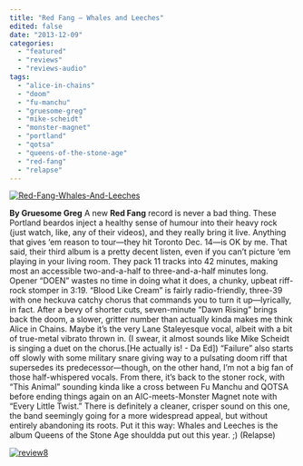 ```yaml
---
title: "Red Fang – Whales and Leeches"
edited: false
date: "2013-12-09"
categories:
  - "featured"
  - "reviews"
  - "reviews-audio"
tags:
  - "alice-in-chains"
  - "doom"
  - "fu-manchu"
  - "gruesome-greg"
  - "mike-scheidt"
  - "monster-magnet"
  - "portland"
  - "qotsa"
  - "queens-of-the-stone-age"
  - "red-fang"
  - "relapse"
---
```


[![Red-Fang-Whales-And-Leeches](http://www.hellbound.ca/wp-content/uploads/2013/12/Red-Fang-Whales-And-Leeches.jpg)](http://www.hellbound.ca/wp-content/uploads/2013/12/Red-Fang-Whales-And-Leeches.jpg)

**By Gruesome Greg** A new **Red Fang** record is never a bad thing. These Portland beardos inject a healthy sense of humour into their heavy rock (just watch, like, any of their videos), and they really bring it live. Anything that gives ‘em reason to tour—they hit Toronto Dec. 14—is OK by me. That said, their third album is a pretty decent listen, even if you can’t picture ‘em playing in your living room. They pack 11 tracks into 42 minutes, making most an accessible two-and-a-half to three-and-a-half minutes long. Opener “DOEN” wastes no time in doing what it does, a chunky, upbeat riff-rock stomper in 3:19. “Blood Like Cream” is fairly radio-friendly, three-39 with one heckuva catchy chorus that commands you to turn it up—lyrically, in fact. After a bevy of shorter cuts, seven-minute “Dawn Rising” brings back the doom, a slower, gritter number than actually kinda makes me think Alice in Chains. Maybe it’s the very Lane Staleyesque vocal, albeit with a bit of true-metal vibrato thrown in. (I swear, it almost sounds like Mike Scheidt is singing a duet on the chorus.\[He actually is! - Da Ed\]) “Failure” also starts off slowly with some military snare giving way to a pulsating doom riff that supersedes its predecessor—though, on the other hand, I’m not a big fan of those half-whispered vocals. From there, it’s back to the stoner rock, with “This Animal” sounding kinda like a cross between Fu Manchu and QOTSA before ending things again on an AIC-meets-Monster Magnet note with “Every Little Twist.” There is definitely a cleaner, crisper sound on this one, the band seemingly going for a more widespread appeal, but without entirely abandoning its roots. Put it this way: Whales and Leeches is the album Queens of the Stone Age shouldda put out this year. ;) (Relapse)

[![review8](http://www.hellbound.ca/wp-content/uploads/2009/07/review8.png)](http://www.hellbound.ca/wp-content/uploads/2009/07/review8.png)
